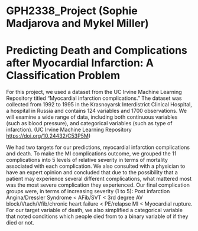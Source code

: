 # GPH2338_Project (Sophie Madjarova and Mykel Miller)

# Predicting Death and Complications after Myocardial Infarction: A Classification Problem

For this project, we used a dataset from the UC Irvine Machine Learning Repository titled “Myocardial infarction complications.” The dataset was collected from 1992 to 1995 in the Krasnoyarsk Interdistrict Clinical Hospital, a hospital in Russia and contains 124 variables and 1700 observations. We will examine a wide range of data, including both continuous variables (such as blood pressure), and categorical variables (such as type of infarction). (UC Irvine Machine Learning Repository https://doi.org/10.24432/C53P5M)

We had two targets for our predictions, myocardial infarction complications and death. To make the MI complications outcome, we grouped the 11 complications into 5 levels of relative severity in terms of mortality associated with each complication. We also consulted with a physician to have an expert opinion and concluded that due to the possibility that a patient may experience several different complications, what mattered most was the most severe complication they experienced. Our final complication groups were, in terms of increasing severity (1 to 5): Post infarction Angina/Dressler Syndrome < AFib/SVT < 3rd degree AV block/Vtach/Vfib/chronic heart failure < PE/relapse MI < Myocardial rupture. For our target variable of death, we also simplified a categorical variable that noted conditions which people died from to a binary variable of if they died or not.


